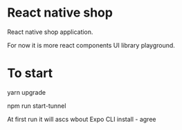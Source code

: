 # React native shop

React native shop application.

For now it is more react components UI library playground.


# To start

yarn upgrade

npm run start-tunnel

At first run it will ascs wbout Expo CLI install - agree
